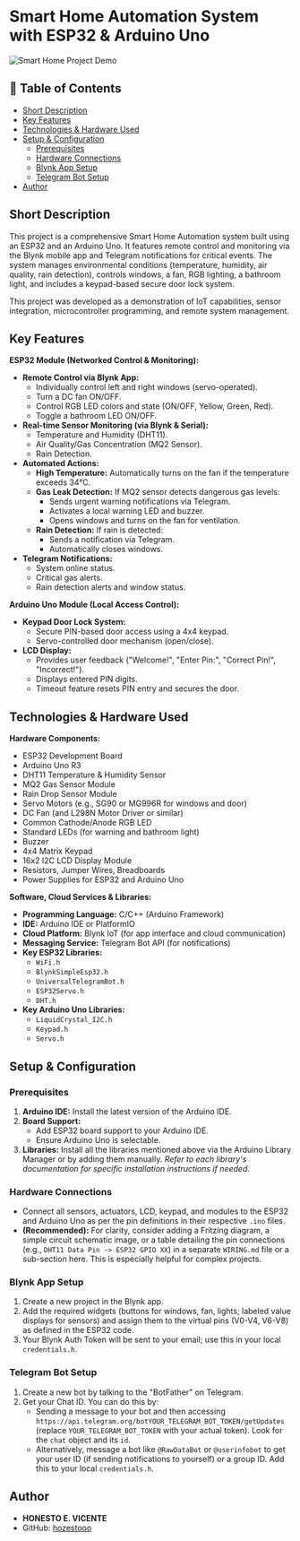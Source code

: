 # Smart Home Automation System with ESP32 & Arduino Uno

![Smart Home Project Demo](https://via.placeholder.com/600x300.png?text=Your+Project+Demo+GIF/Video+Here!)

## 📝 Table of Contents
* [Short Description](#short-description)
* [Key Features](#key-features)
* [Technologies & Hardware Used](#technologies--hardware-used)
* [Setup & Configuration](#setup--configuration)
  * [Prerequisites](#prerequisites)
  * [Hardware Connections](#hardware-connections)
  * [Blynk App Setup](#blynk-app-setup)
  * [Telegram Bot Setup](#telegram-bot-setup)
* [Author](#author)

## Short Description

This project is a comprehensive Smart Home Automation system built using an ESP32 and an Arduino Uno. It features remote control and monitoring via the Blynk mobile app and Telegram notifications for critical events. The system manages environmental conditions (temperature, humidity, air quality, rain detection), controls windows, a fan, RGB lighting, a bathroom light, and includes a keypad-based secure door lock system.

This project was developed as a demonstration of IoT capabilities, sensor integration, microcontroller programming, and remote system management.

## Key Features

**ESP32 Module (Networked Control & Monitoring):**
* **Remote Control via Blynk App:**
    * Individually control left and right windows (servo-operated).
    * Turn a DC fan ON/OFF.
    * Control RGB LED colors and state (ON/OFF, Yellow, Green, Red).
    * Toggle a bathroom LED ON/OFF.
* **Real-time Sensor Monitoring (via Blynk & Serial):**
    * Temperature and Humidity (DHT11).
    * Air Quality/Gas Concentration (MQ2 Sensor).
    * Rain Detection.
* **Automated Actions:**
    * **High Temperature:** Automatically turns on the fan if the temperature exceeds 34°C.
    * **Gas Leak Detection:** If MQ2 sensor detects dangerous gas levels:
        * Sends urgent warning notifications via Telegram.
        * Activates a local warning LED and buzzer.
        * Opens windows and turns on the fan for ventilation.
    * **Rain Detection:** If rain is detected:
        * Sends a notification via Telegram.
        * Automatically closes windows.
* **Telegram Notifications:**
    * System online status.
    * Critical gas alerts.
    * Rain detection alerts and window status.

**Arduino Uno Module (Local Access Control):**
* **Keypad Door Lock System:**
    * Secure PIN-based door access using a 4x4 keypad.
    * Servo-controlled door mechanism (open/close).
* **LCD Display:**
    * Provides user feedback ("Welcome!", "Enter Pin:", "Correct Pin!", "Incorrect!").
    * Displays entered PIN digits.
    * Timeout feature resets PIN entry and secures the door.


## Technologies & Hardware Used

**Hardware Components:**
* ESP32 Development Board
* Arduino Uno R3
* DHT11 Temperature & Humidity Sensor
* MQ2 Gas Sensor Module
* Rain Drop Sensor Module
* Servo Motors (e.g., SG90 or MG996R for windows and door)
* DC Fan (and L298N Motor Driver or similar)
* Common Cathode/Anode RGB LED
* Standard LEDs (for warning and bathroom light)
* Buzzer
* 4x4 Matrix Keypad
* 16x2 I2C LCD Display Module
* Resistors, Jumper Wires, Breadboards
* Power Supplies for ESP32 and Arduino Uno

**Software, Cloud Services & Libraries:**
* **Programming Language:** C/C++ (Arduino Framework)
* **IDE:** Arduino IDE or PlatformIO
* **Cloud Platform:** Blynk IoT (for app interface and cloud communication)
* **Messaging Service:** Telegram Bot API (for notifications)
* **Key ESP32 Libraries:**
    * `WiFi.h`
    * `BlynkSimpleEsp32.h`
    * `UniversalTelegramBot.h`
    * `ESP32Servo.h`
    * `DHT.h`
* **Key Arduino Uno Libraries:**
    * `LiquidCrystal_I2C.h`
    * `Keypad.h`
    * `Servo.h`

## Setup & Configuration

### Prerequisites
1.  **Arduino IDE:** Install the latest version of the Arduino IDE.
2.  **Board Support:**
    * Add ESP32 board support to your Arduino IDE.
    * Ensure Arduino Uno is selectable.
3.  **Libraries:** Install all the libraries mentioned above via the Arduino Library Manager or by adding them manually. *Refer to each library's documentation for specific installation instructions if needed.*

### Hardware Connections
* Connect all sensors, actuators, LCD, keypad, and modules to the ESP32 and Arduino Uno as per the pin definitions in their respective `.ino` files.
* **(Recommended):** For clarity, consider adding a Fritzing diagram, a simple circuit schematic image, or a table detailing the pin connections (e.g., `DHT11 Data Pin -> ESP32 GPIO XX`) in a separate `WIRING.md` file or a sub-section here. This is especially helpful for complex projects.

### Blynk App Setup
1.  Create a new project in the Blynk app.
2.  Add the required widgets (buttons for windows, fan, lights; labeled value displays for sensors) and assign them to the virtual pins (V0-V4, V6-V8) as defined in the ESP32 code.
3.  Your Blynk Auth Token will be sent to your email; use this in your local `credentials.h`.

### Telegram Bot Setup
1.  Create a new bot by talking to the "BotFather" on Telegram.
2.  Get your Chat ID. You can do this by:
    * Sending a message to your bot and then accessing `https://api.telegram.org/botYOUR_TELEGRAM_BOT_TOKEN/getUpdates` (replace `YOUR_TELEGRAM_BOT_TOKEN` with your actual token). Look for the `chat` object and its `id`.
    * Alternatively, message a bot like `@RawDataBot` or `@userinfobot` to get your user ID (if sending notifications to yourself) or a group ID. Add this to your local `credentials.h`.

## Author
* **HONESTO E. VICENTE**
* GitHub: [hozestooo](https://github.com/hozestooo)
